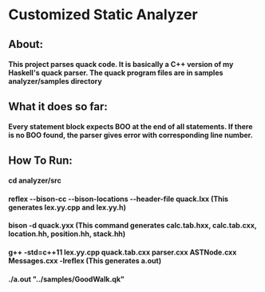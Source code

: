  


# Customized Static Analyzer

## About: 
#### This project parses quack code. It is basically a C++ version of my Haskell's quack parser. The quack program files are in samples analyzer/samples directory

## What it does so far: 
#### Every statement block expects BOO at the end of all statements. If there is no BOO found, the parser gives error with corresponding line number. 

## How To Run:
#### cd analyzer/src
#### reflex --bison-cc --bison-locations --header-file quack.lxx (This generates lex.yy.cpp and lex.yy.h)
#### bison -d quack.yxx (This command generates calc.tab.hxx, calc.tab.cxx, location.hh, position.hh, stack.hh)
#### g++ -std=c++11 lex.yy.cpp quack.tab.cxx parser.cxx ASTNode.cxx Messages.cxx  -lreflex (This generates a.out)
#### ./a.out "../samples/GoodWalk.qk"




